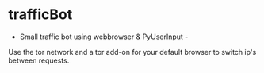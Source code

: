 # trafficBot
- Small traffic bot using webbrowser &amp; PyUserInput -

Use the tor network and a tor add-on for your default browser to switch ip's between requests.
